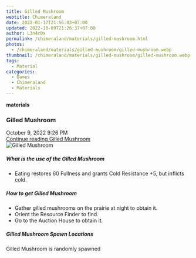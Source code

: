 ```yaml
---
title: Gilled Mushroom
webtitle: Chimeraland
date: 2022-01-17T21:56:03+07:00
updated: 2022-10-09T21:26:37+07:00
author: L3n4r0x
permalink: /chimeraland/materials/gilled-mushroom.html
photos:
  - /chimeraland/materials/gilled-mushroom/gilled-mushroom.webp
thumbnail: /chimeraland/materials/gilled-mushroom/gilled-mushroom.webp
tags:
  - Material
categories:
  - Games
  - Chimeraland
  - Materials
---
```


<section id="bootstrap-wrapper">
  <link
    rel="stylesheet"
    href="https://cdn.statically.io/gh/dimaslanjaka/Web-Manajemen/40ac3225/css/bootstrap-4.5-wrapper.css"
  />
  <div
    class="row g-0 border rounded overflow-hidden flex-md-row mb-4 shadow-sm position-relative"
  >
    <div class="col p-4 d-flex flex-column position-static">
      <strong class="d-inline-block mb-2 text-success">materials</strong>
      <h3 class="mb-0">Gilled Mushroom</h3>
      <div class="mb-1 text-muted">October 9, 2022 9:26 PM</div>
      <a href="#" class="stretched-link d-none"
        >Continue reading Gilled Mushroom</a
      >
    </div>
    <div class="col-auto d-none d-lg-block">
      <img
        src="/chimeraland/materials/gilled-mushroom/gilled-mushroom.webp"
        alt="Gilled Mushroom"
      />
    </div>
  </div>
  <div class="row">
    <div class="col-lg-6 col-12 mb-2">
      <div class="card">
        <div class="card-body">
          <h5 class="card-title">What is the use of the Gilled Mushroom</h5>
          <div class="card-text">
            <ul>
              <li>
                Eating restores 60 Fullness and grants Cold Resistance +5, but
                inflicts cold.
              </li>
            </ul>
          </div>
        </div>
      </div>
    </div>
    <div class="col-lg-6 col-12 mb-2">
      <div class="card">
        <div class="card-body">
          <h5 class="card-title">How to get Gilled Mushroom</h5>
          <div class="card-text">
            <ul>
              <li>
                Gather gilled mushrooms on the prairie at night to obtain it.
              </li>
              <li>Orient the Resource Finder to find.</li>
              <li>Go to the Auction House to obtain it.</li>
            </ul>
          </div>
        </div>
      </div>
    </div>
    <div class="col-12 mb-2">
      <h5>Gilled Mushroom Spawn Locations</h5>
      <p>Gilled Mushroom is randomly spawned</p>
    </div>
  </div>
</section>